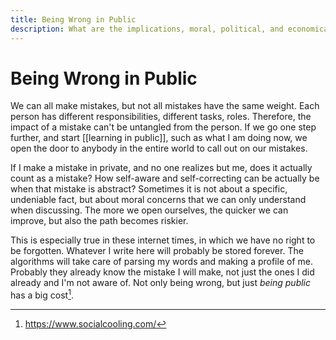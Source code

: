 ```yaml
---
title: Being Wrong in Public
description: What are the implications, moral, political, and economical of making mistakes in public
---
```

# Being Wrong in Public
We can all make mistakes, but not all mistakes have the same weight. Each person has different responsibilities, different tasks, roles. Therefore, the impact of a mistake can't be untangled from the person. If we go one step further, and start [[learning in public]], such as what I am doing now, we open the door to anybody in the entire world to call out on our mistakes. 

If I make a mistake in private, and no one realizes but me, does it actually count as a mistake? How self-aware and self-correcting can be actually be when that mistake is abstract? Sometimes it is not about a specific, undeniable fact, but about moral concerns that we can only understand when discussing. The more we open ourselves, the quicker we can improve, but also the path becomes riskier. 

This is especially true in these internet times, in which we have no right to be forgotten. Whatever I write here will probably be stored forever. The algorithms will take care of parsing my words and making a profile of me. Probably they already know the mistake I will make, not just the ones I did already and I'm not aware of. Not only being wrong, but just *being public* has a big cost[^1].

[^1]: https://www.socialcooling.com/